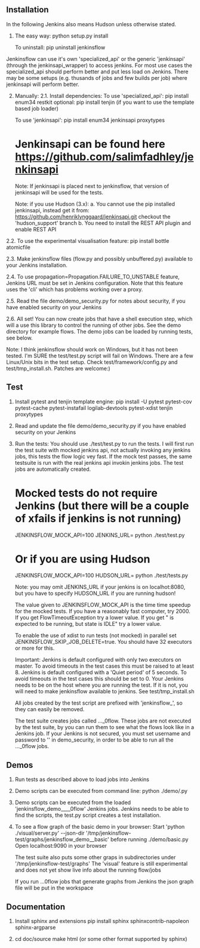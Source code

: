 Installation
------------
In the following Jenkins also means Hudson unless otherwise stated.

1. The easy way:
   python setup.py install

   To uninstall:
   pip uninstall jenkinsflow

Jenkinsflow can use it's own 'specialized_api' or the generic 'jenkinsapi' (through the jenkinsapi_wrapper)
to access jenkins. For most use cases the specialized_api should perform better and put less load on Jenkins.
There may be some setups (e.g. thusands of jobs and few builds per job) where jenkinsapi will perform better.

2. Manually:
2.1. Install dependencies:
   To use 'specialized_api':
   pip install enum34 restkit
   optional: pip install tenjin (if you want to use the template based job loader)

   To use 'jenkinsapi':
   pip install enum34 jenkinsapi proxytypes
   # Jenkinsapi can be found here https://github.com/salimfadhley/jenkinsapi
   Note: If jenkinsapi is placed next to jenkinsflow, that version of jenkinsapi will be used for the tests.

   Note: if you use Hudson (3.x):
      a. You cannot use the pip installed jenkinsapi, instead get it from:
         https://github.com/henriklynggaard/jenkinsapi.git
         checkout the 'hudson_support' branch
      b. You need to install the REST API plugin and enable REST API

2.2. To use the experimental visualisation feature:
   pip install bottle atomicfile

2.3. Make jenkinsflow files (flow.py and possibly unbuffered.py) available to your Jenkins installation.

2.4. To use propagation=Propagation.FAILURE_TO_UNSTABLE feature, Jenkins URL must be set in Jenkins configuration.
   Note that this feature uses the 'cli' which has problems working over a proxy.

2.5. Read the file demo/demo_security.py for notes about security, if you have enabled security on your Jenkins

2.6. All set! You can now create jobs that have a shell execution step, which will a use this library to control the running of other jobs.
   See the demo directory for example flows. The demo jobs can be loaded by running tests, see below.


Note: I think jenkinsflow should work on Windows, but it has not been tested.
   I'm SURE the test/test.py script will fail on Windows. There are a few Linux/Unix bits in the test setup. Check test/framework/config.py and
   test/tmp_install.sh. Patches are welcome:)


Test
----

1. Install pytest and tenjin template engine:
   pip install -U pytest pytest-cov pytest-cache pytest-instafail logilab-devtools pytest-xdist tenjin proxytypes

2. Read and update the file demo/demo_security.py if you have enabled security on your Jenkins

3. Run the tests:
   You should use ./test/test.py to run the tests.
   I will first run the test suite with mocked jenkins api, not actually invoking any jenkins jobs, this tests the flow logic vey fast.
   If the mock test passes, the same testsuite is run with the real jenkins api invokin jenkins jobs. The test jobs are automatically created.

   # Mocked tests do not require Jenkins (but there will be a couple of xfails if jenkins is not running)
   JENKINSFLOW_MOCK_API=100 JENKINS_URL=<your Jenkins> python ./test/test.py
   # Or if you are using Hudson
   JENKINSFLOW_MOCK_API=100 HUDSON_URL=<your Hudson> python ./test/tests.py

   Note: you may omit JENKINS_URL if your jenkins is on localhot:8080, but you have to specify HUDSON_URL if you are running hudson!

   The value given to JENKINSFLOW_MOCK_API is the time time speedup for the mocked tests. If you have a reasonably fast computer, try 2000.
   If you get FlowTimeoutException try a lower value.
   If you get "<job> is expected to be running, but state is IDLE" try a lower value.

   To enable the use of xdist to run tests (not mocked) in parallel set JENKINSFLOW_SKIP_JOB_DELETE=true. You should have 32 executors or more for this.

   Important:
   Jenkins is default configured with only two executors on master. To avoid timeouts in the test cases this must be raised to at least 8.
   Jenkins is default configured with a 'Quiet period' of 5 seconds. To avoid timeouts in the test cases this should be set to 0.
   Your Jenkins needs to be on the host where you are running the test. If it is not, you will need to make jenkinsflow available to jenkins. See
   test/tmp_install.sh

   All jobs created by the test script are prefixed with 'jenkinsflow_', so they can easily be removed.

   The test suite creates jobs called ..._0flow. These jobs are not executed by the test suite, by you can run them to see what the flows look like in a Jenkins job.
   If your Jenkins is not secured, you must set username and password to '' in demo_security,  in order to be able to run all the ..._0flow jobs.

Demos
----

1. Run tests as described above to load jobs into Jenkins

2. Demo scripts can be executed from command line:
   python ./demo/<demo>.py

3. Demo scripts can be executed from the loaded 'jenkinsflow_demo__<demo-name>__0flow' Jenkins jobs.
   Jenkins needs to be able to find the scripts, the test.py script creates a test installation.

4. To see a flow graph of the basic demo in your browser:
   Start 'python ./visual/server.py' --json-dir '/tmp/jenkinsflow-test/graphs/jenkinsflow_demo__basic' before running ./demo/basic.py
   Open localhost:9090 in your browser

   The test suite also puts some other graps in subdirectories under '/tmp/jenkinsflow-test/graphs'
   The 'visual' feature is still experimental and does not yet show live info about the running flow/jobs

   If you run ...0flow jobs that generate graphs from Jenkins the json graph file will be put in the workspace


Documentation
----

1. Install sphinx and extensions
   pip install sphinx sphinxcontrib-napoleon sphinx-argparse

2. cd doc/source
   make html (or some other format supported by sphinx)
